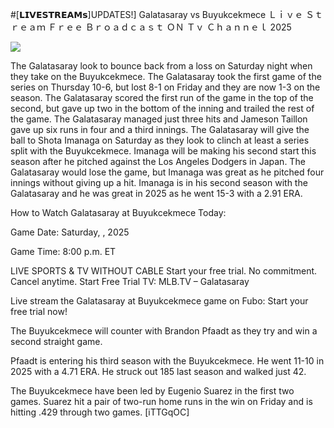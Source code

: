 #[𝗟𝗜𝗩𝗘𝗦𝗧𝗥𝗘𝗔𝗠𝘀]UPDATES!] Galatasaray vs Buyukcekmece Ｌｉｖｅ Ｓｔｒｅａｍ Ｆｒｅｅ Ｂｒｏａｄｃａｓｔ ＯＮ Ｔｖ Ｃｈａｎｎｅｌ  2025  
  
  
[![](https://i.imgur.com/qSNzIqt.png)](https://movie.rssnews.media/dsnReQNo.php)  
  
The Galatasaray look to bounce back from a loss on Saturday night when they take on the Buyukcekmece. The Galatasaray took the first game of the series on Thursday 10-6, but lost 8-1 on Friday and they are now 1-3 on the season. The Galatasaray scored the first run of the game in the top of the second, but gave up two in the bottom of the inning and trailed the rest of the game. The Galatasaray managed just three hits and Jameson Taillon gave up six runs in four and a third innings. The Galatasaray will give the ball to Shota Imanaga on Saturday as they look to clinch at least a series split with the Buyukcekmece. Imanaga will be making his second start this season after he pitched against the Los Angeles Dodgers in Japan. The Galatasaray would lose the game, but Imanaga was great as he pitched four innings without giving up a hit. Imanaga is in his second season with the Galatasaray and he was great in 2025 as he went 15-3 with a 2.91 ERA.

How to Watch Galatasaray at Buyukcekmece Today:

Game Date: Saturday, , 2025

Game Time: 8:00 p.m. ET

LIVE SPORTS & TV WITHOUT CABLE
Start your free trial. No commitment. Cancel anytime.
Start Free Trial
TV: MLB.TV – Galatasaray

Live stream the Galatasaray at Buyukcekmece game on Fubo: Start your free trial now!

The Buyukcekmece will counter with Brandon Pfaadt as they try and win a second straight game.

Pfaadt is entering his third season with the Buyukcekmece. He went 11-10 in 2025 with a 4.71 ERA. He struck out 185 last season and walked just 42.

The Buyukcekmece have been led by Eugenio Suarez in the first two games. Suarez hit a pair of two-run home runs in the win on Friday and is hitting .429 through two games. [iTTGqOC]